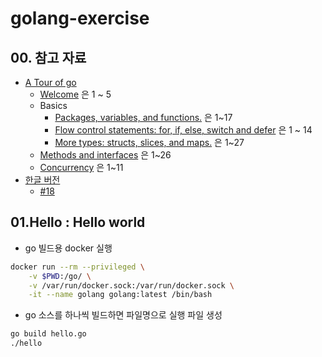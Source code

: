 # golang-exercise


## 00. 참고 자료

- [A Tour of go](https://tour.golang.org/list)
  - [Welcome](https://tour.golang.org/welcome/1) 은 1 ~ 5
  - Basics
    - [Packages, variables, and functions.](https://tour.golang.org/basics/1) 은  1~17
    - [Flow control statements: for, if, else, switch and defer](https://tour.golang.org/flowcontrol/1) 은 1 ~ 14
    - [More types: structs, slices, and maps.](https://tour.golang.org/moretypes/1) 은 1~27
  - [Methods and interfaces](https://tour.golang.org/methods/1) 은 1~26
  - [Concurrency](https://tour.golang.org/concurrency/1) 은 1~11
- [한글 버전](https://go-tour-kr.appspot.com)
  - [#18](https://go-tour-kr.appspot.com/#18)

## 01.Hello : Hello world

- go 빌드용 docker 실행

```sh
docker run --rm --privileged \
    -v $PWD:/go/ \
    -v /var/run/docker.sock:/var/run/docker.sock \
    -it --name golang golang:latest /bin/bash
```

- go 소스를 하나씩 빌드하면 파일명으로 실행 파일 생성

```sh
go build hello.go
./hello
```
